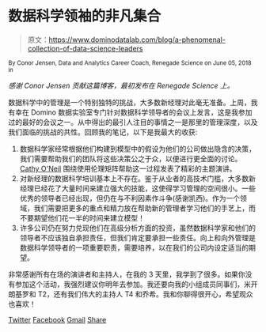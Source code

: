 # 数据科学领袖的非凡集合

> 原文：<https://www.dominodatalab.com/blog/a-phenomenal-collection-of-data-science-leaders>

<small class="t-small">By Conor Jensen, Data and Analytics Career Coach, Renegade Science on June 05, 2018 in</small>

*感谢 Conor Jensen 贡献这篇博客，最初发布在 Renegade Science 上。*

数据科学中的管理是一个特别独特的挑战，大多数新经理对此毫无准备。上周，我有幸在 Domino 数据实验室专门针对数据科学领导者的会议上发言，这是我参加过的最好的会议之一。从中得出的最引人注目的事情之一是那里的管理深度，以及我们面临的挑战的共性。回顾我的笔记，以下是我最大的收获:

1.  数据科学家经常根据他们构建到模型中的假设为他们的公司做出隐含的决策，我们需要帮助我们的团队将这些决策公之于众，以便进行更全面的讨论。 [Cathy O'Neil](https://mathbabe.org/) 围绕使用伦理矩阵帮助这一过程发表了精彩的主题演讲。
2.  对新经理的数据科学培训基本上不存在。鉴于从业者的高技术门槛，大多数新经理已经花了大量时间来建立强大的技能，这使得学习管理的空间很小。一些优秀的领导者已经出现，但仍在与不利因素作斗争(感谢凯西)。作为一个领域，我们需要把更多的重点和精力放在帮助新的管理者学习他们的手艺上，而不要期望他们花一半的时间来建立模型！
3.  许多公司仍在努力兑现他们在高级分析方面的投资，虽然数据科学家和他们的领导者不应该独自承担责任，但我们肯定要承担一些责任。向上和向外管理是数据科学领导者的一项重要职责，需要培养，以在我们的公司内设定适当的期望。

非常感谢所有在场的演讲者和主持人，在我的 3 天里，我学到了很多。如果你没有参加这个活动，我强烈建议你明年去参加。我还要向我的小组成员同事们，米开朗基罗和 T2，还有我们伟大的主持人 T4 和乔希。我和你聊得很开心，希望观众也喜欢！

[Twitter](/#twitter) [Facebook](/#facebook) [Gmail](/#google_gmail) [Share](https://www.addtoany.com/share#url=https%3A%2F%2Fwww.dominodatalab.com%2Fblog%2Fa-phenomenal-collection-of-data-science-leaders%2F&title=A%20phenomenal%20collection%20of%20Data%20Science%20leaders)